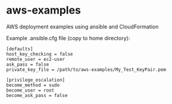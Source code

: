 # aws-examples
AWS deployment examples using ansible and CloudFormation

Example .ansible.cfg file (copy to home directory):
```
[defaults]
host_key_checking = false
remote_user = ec2-user
ask_pass = false
private_key_file = /path/to/aws-examples/My_Test_KeyPair.pem

[privilege_escalation]
become_method = sudo
become_user = root
become_ask_pass = false
```
